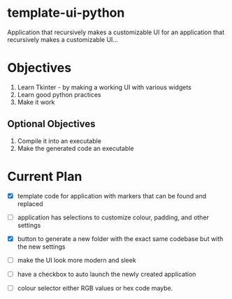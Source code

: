 # template-ui-python
Application that recursively makes a customizable UI for an application that recursively makes a customizable UI...

# Objectives
1. Learn Tkinter - by making a working UI with various widgets
2. Learn good python practices
3. Make it work

## Optional Objectives
1. Compile it into an executable
2. Make the generated code an executable

# Current Plan
- [x] template code for application with markers that can be found and replaced
- [ ] application has selections to customize colour, padding, and other settings
- [x] button to generate a new folder with the exact same codebase but with the new settings
- [ ] make the UI look more modern and sleek
- [ ] have a checkbox to auto launch the newly created application
- [ ] colour selector either RGB values or hex code maybe.




